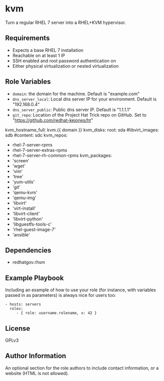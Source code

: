 kvm
=========

Turn a regular RHEL 7 server into a RHEL+KVM hypervisor.

Requirements
------------

- Expects a base RHEL 7 installation
- Reachable on at least 1 IP
- SSH enabled and root password authentication on
- Either physical virtualization or nested virtualization

Role Variables
--------------

- `domain`: the domain for the machine. Default is "example.com"
- `dns_server_local`: Local dns server IP for your environment. Default is "192.168.0.4"
- `dns_server_public`: Public dns server IP. Default is "1.1.1.1"
- `git_repo`: Location of the Project Hat Trick repo on GitHub. Set to "https://github.com/redhat-kejones/ht"


kvm_hostname_full: kvm.{{ domain }}
kvm_disks:
  root: sda
  #libvirt_images: sdb
  #content: sdc
kvm_repos:
  - rhel-7-server-rpms
  - rhel-7-server-extras-rpms
  - rhel-7-server-rh-common-rpms
kvm_packages:
  - 'screen'
  - 'wget'
  - 'vim'
  - 'tree'
  - 'yum-utils'
  - 'git'
  - 'qemu-kvm'
  - 'qemu-img'
  - 'libvirt'
  - 'virt-install'
  - 'libvirt-client'
  - 'libvirt-python'
  - 'libguestfs-tools-c'
  - 'rhel-guest-image-7'
  - 'ansible'

Dependencies
------------

- redhatgov.rhsm

Example Playbook
----------------

Including an example of how to use your role (for instance, with variables passed in as parameters) is always nice for users too:

    - hosts: servers
      roles:
         - { role: username.rolename, x: 42 }

License
-------

GPLv3

Author Information
------------------

An optional section for the role authors to include contact information, or a website (HTML is not allowed).
